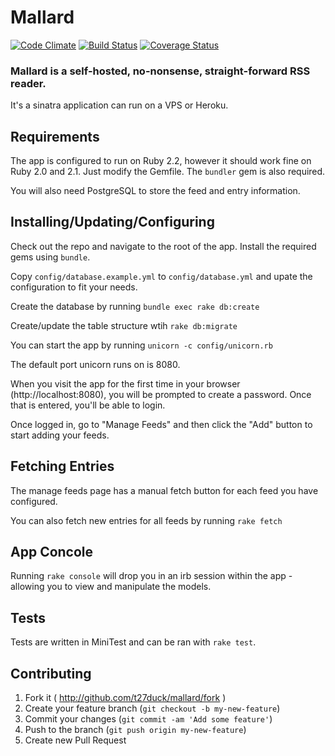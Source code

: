 Mallard
=======

[![Code Climate](https://codeclimate.com/github/t27duck/mallard/badges/gpa.svg)](https://codeclimate.com/github/t27duck/mallard)
[![Build Status](https://travis-ci.org/t27duck/mallard.svg?branch=master)](https://travis-ci.org/t27duck/mallard)
[![Coverage Status](https://coveralls.io/repos/t27duck/mallard/badge.svg)](https://coveralls.io/r/t27duck/mallard)

### Mallard is a self-hosted, no-nonsense, straight-forward RSS reader.

It's a sinatra application can run on a VPS or Heroku.

## Requirements

The app is configured to run on Ruby 2.2, however it should work fine on Ruby 2.0 and 2.1. Just modify the Gemfile. The `bundler` gem is also required.

You will also need PostgreSQL to store the feed and entry information.

## Installing/Updating/Configuring

Check out the repo and navigate to the root of the app. Install the required gems using `bundle`.

Copy `config/database.example.yml` to `config/database.yml` and upate the configuration to fit your needs.

Create the database by running `bundle exec rake db:create`

Create/update the table structure wtih `rake db:migrate`

You can start the app by running `unicorn -c config/unicorn.rb`

The default port unicorn runs on is 8080.

When you visit the app for the first time in your browser (http://localhost:8080), you will be prompted to create a password. Once that is entered, you'll be able to login.

Once logged in, go to "Manage Feeds" and then click the "Add" button to start adding your feeds.

## Fetching Entries

The manage feeds page has a manual fetch button for each feed you have configured.

You can also fetch new entries for all feeds by running `rake fetch`

## App Concole

Running `rake console` will drop you in an irb session within the app - allowing you to view and manipulate the models.

## Tests

Tests are written in MiniTest and can be ran with `rake test`.

## Contributing

1. Fork it ( http://github.com/t27duck/mallard/fork )
2. Create your feature branch (`git checkout -b my-new-feature`)
3. Commit your changes (`git commit -am 'Add some feature'`)
4. Push to the branch (`git push origin my-new-feature`)
5. Create new Pull Request
